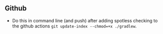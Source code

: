 ## Github
- Do this in command line (and push) after adding spotless checking to the github actions `git update-index --chmod=+x ./gradlew`.
